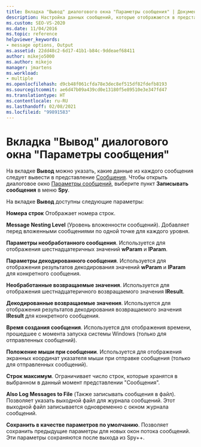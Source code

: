 ```yaml
---
title: Вкладка "Вывод" диалогового окна "Параметры сообщения" | Документация Майкрософт
description: Настройка данных сообщений, которые отображаются в представлении сообщений, с помощью вкладки "Вывод" диалогового окна "Параметры сообщений". В этой статье описываются доступные параметры.
ms.custom: SEO-VS-2020
ms.date: 11/04/2016
ms.topic: reference
helpviewer_keywords:
- message options, Output
ms.assetid: 22dd48c2-6d17-41b1-b84c-9ddeaef68411
author: mikejo5000
ms.author: mikejo
manager: jmartens
ms.workload:
- multiple
ms.openlocfilehash: d9cb48f061cfda78e3dec8ef515df82fdefb8193
ms.sourcegitcommit: ae6d47b09a439cd0e13180f5e89510e3e347fd47
ms.translationtype: HT
ms.contentlocale: ru-RU
ms.lasthandoff: 02/08/2021
ms.locfileid: "99891583"
---
```

# <a name="output-tab-message-options-dialog-box"></a>Вкладка "Вывод" диалогового окна "Параметры сообщения"
На вкладке **Вывод** можно указать, какие данные из каждого сообщения следует вывести в представление [Сообщения](../debugger/messages-view.md). Чтобы открыть диалоговое окно [Параметры сообщений](../debugger/message-options-dialog-box.md), выберите пункт **Записывать сообщения** в меню **Spy**.

 На вкладке **Вывод** доступны следующие параметры:

 **Номера строк** Отображает номера строк.

 **Message Nesting Level** (Уровень вложенности сообщений). Добавляет перед вложенными сообщениями по одной точке для каждого уровня.

 **Параметры необработанного сообщения**. Используется для отображения шестнадцатеричных значений **wParam** и **lParam**.

 **Параметры декодированного сообщения**. Используется для отображения результатов декодирования значений **wParam** и **lParam** для конкретного сообщения.

 **Необработанные возвращаемые значения**. Используется для отображения шестнадцатеричного возвращаемого значения **lResult**.

 **Декодированные возвращаемые значения**. Используется для отображения результатов декодирования возвращаемого значения **lResult** для конкретного сообщения.

 **Время создания сообщения**. Используется для отображения времени, прошедшее с момента запуска системы Windows (только для отправленных сообщений).

 **Положение мыши при сообщении**. Используется для отображения экранных координат указателя мыши при отправке сообщения (только для отправленных сообщений).

 **Строк максимум**. Ограничивает число строк, которые хранятся в выбранном в данный момент представлении "Сообщения".

 **Also Log Messages to File** (Также записывать сообщения в файл). Позволяет указать выходной файл для журнала сообщений. Этот выходной файл записывается одновременно с окном журнала сообщений.

 **Сохранить в качестве параметров по умолчанию**. Позволяет сохранить предыдущие параметры для новых окон потока сообщений. Эти параметры сохраняются после выхода из Spy++.